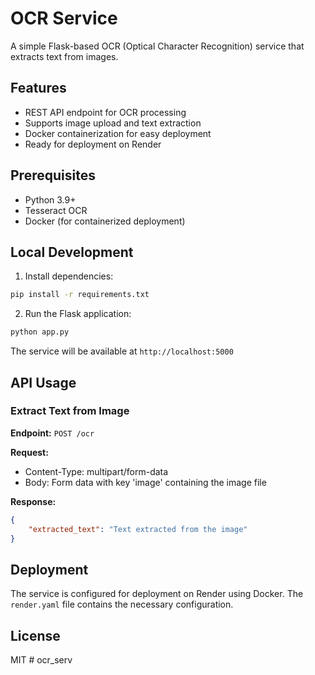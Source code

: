 # OCR Service

A simple Flask-based OCR (Optical Character Recognition) service that extracts text from images.

## Features

- REST API endpoint for OCR processing
- Supports image upload and text extraction
- Docker containerization for easy deployment
- Ready for deployment on Render

## Prerequisites

- Python 3.9+
- Tesseract OCR
- Docker (for containerized deployment)

## Local Development

1. Install dependencies:
```bash
pip install -r requirements.txt
```

2. Run the Flask application:
```bash
python app.py
```

The service will be available at `http://localhost:5000`

## API Usage

### Extract Text from Image

**Endpoint:** `POST /ocr`

**Request:**
- Content-Type: multipart/form-data
- Body: Form data with key 'image' containing the image file

**Response:**
```json
{
    "extracted_text": "Text extracted from the image"
}
```

## Deployment

The service is configured for deployment on Render using Docker. The `render.yaml` file contains the necessary configuration.

## License

MIT #   o c r _ s e r v  
 